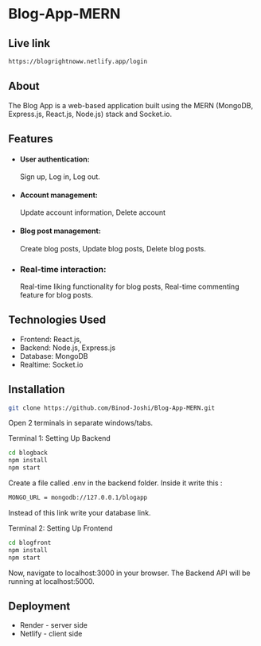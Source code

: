 # Blog-App-MERN

## Live link
```bash
https://blogrightnoww.netlify.app/login
```
## About

The Blog App is a web-based application built using the MERN (MongoDB, Express.js, React.js, Node.js) stack and Socket.io.

## Features

- #### User authentication:
  Sign up, Log in, Log out.

- #### Account management:
  Update account information, Delete account
- #### Blog post management:
  Create blog posts, Update blog posts, Delete blog posts.

- ### Real-time interaction:
  Real-time liking functionality for blog posts,  Real-time commenting feature for blog posts.

## Technologies Used

- Frontend: React.js,
- Backend: Node.js, Express.js
- Database: MongoDB
- Realtime: Socket.io

## Installation

```bash
git clone https://github.com/Binod-Joshi/Blog-App-MERN.git
```

Open 2 terminals in separate windows/tabs.

Terminal 1: Setting Up Backend

```bash
cd blogback
npm install
npm start
```

Create a file called .env in the backend folder. Inside it write this :

```bash
MONGO_URL = mongodb://127.0.0.1/blogapp
```
Instead of this link write your database link.

Terminal 2: Setting Up Frontend

```bash
cd blogfront
npm install
npm start
```
Now, navigate to localhost:3000 in your browser. The Backend API will be running at localhost:5000.

## Deployment
- Render - server side
- Netlify - client side
